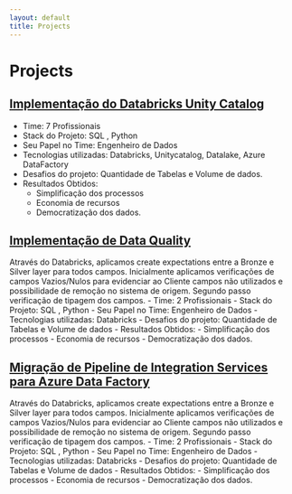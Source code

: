 ```yaml
---
layout: default
title: Projects
---
```

# Projects

## [Implementação do Databricks Unity Catalog](#de_project1)
<!--### Description
  A detailed description of Project 1, 
 - the technologies used, 
 - the challenges faced, 
 - and the results. -->
- Time: 7 Profissionais
- Stack do Projeto: SQL , Python
- Seu Papel no Time: Engenheiro de Dados
- Tecnologias utilizadas: Databricks, Unitycatalog, Datalake, Azure DataFactory
- Desafios do projeto: Quantidade de Tabelas e Volume de dados.
- Resultados Obtidos: 
    - Simplificação dos processos
    - Economia de recursos
    - Democratização dos dados.

<!--### Technologies
- Technology 1
- Technology 2
- Technology 3
-->

## [Implementação de Data Quality](#de_project2)
 Através do Databricks, aplicamos create expectations entre a Bronze e Silver layer para todos campos.
 Inicialmente aplicamos verificações de campos Vazios/Nulos para evidenciar ao Cliente campos não utilizados e possibilidade de remoção no sistema de origem.
 Segundo passo verificação de tipagem dos campos.
	 - Time: 2 Profissionais
	 - Stack do Projeto: SQL , Python
	 - Seu Papel no Time: Engenheiro de Dados
	 - Tecnologias utilizadas: Databricks
	 - Desafios do projeto: Quantidade de Tabelas e Volume de dados
     - Resultados Obtidos: 
        - Simplificação dos processos
        - Economia de recursos
        - Democratização dos dados.

## [Migração de Pipeline de Integration Services para Azure Data Factory](#de_project3)
 Através do Databricks, aplicamos create expectations entre a Bronze e Silver layer para todos campos.
 Inicialmente aplicamos verificações de campos Vazios/Nulos para evidenciar ao Cliente campos não utilizados e possibilidade de remoção no sistema de origem.
 Segundo passo verificação de tipagem dos campos.
	 - Time: 2 Profissionais
	 - Stack do Projeto: SQL , Python
	 - Seu Papel no Time: Engenheiro de Dados
	 - Tecnologias utilizadas: Databricks
	 - Desafios do projeto: Quantidade de Tabelas e Volume de dados
     - Resultados Obtidos: 
        - Simplificação dos processos
        - Economia de recursos
        - Democratização dos dados.